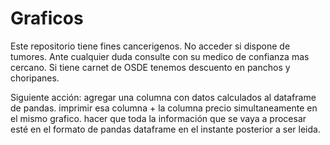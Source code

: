 # Graficos

Este repositorio tiene fines cancerigenos. No acceder si dispone de tumores.
Ante cualquier duda consulte con su medico de confianza mas cercano.
Si tiene carnet de OSDE tenemos descuento en panchos y choripanes.

Siguiente acción:
    agregar una columna con datos calculados al dataframe de pandas.
    imprimir esa columna + la columna precio simultaneamente en el mismo grafico.
    hacer que toda la información que se vaya a procesar esté en el formato de pandas dataframe en el instante posterior a ser leida.
